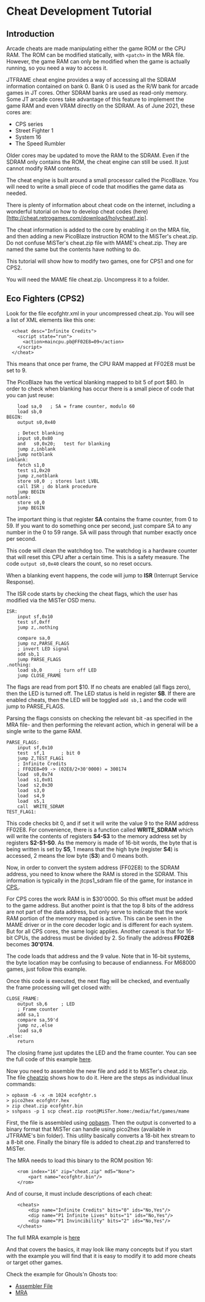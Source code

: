 # Cheat Development Tutorial

## Introduction

Arcade cheats are made manipulating either the game ROM or the CPU RAM. The
ROM can be modified statically, with `<patch>` in the MRA file. However, the
game RAM can only be modified when the game is actually running, so you need
a way to access it.

JTFRAME cheat engine provides a way of accessing all the SDRAM information
contained on bank 0. Bank 0 is used as the R/W bank for arcade games in JT
cores. Other SDRAM banks are used as read-only memory. Some JT arcade cores
take advantage of this feature to implement the game RAM and even VRAM directly
on the SDRAM. As of June 2021, these cores are:

* CPS series
* Street Fighter 1
* System 16
* The Speed Rumbler

Older cores may be updated to move the RAM to the SDRAM. Even if the SDRAM
only contains the ROM, the cheat engine can still be used. It just cannot
modify RAM contents.

The cheat engine is built around a small processor called the PicoBlaze. You
will need to write a small piece of code that modifies the game data as needed.

There is plenty of information about cheat code on the internet, including a
wonderful tutorial on how to develop cheat codes (here)[http://cheat.retrogames.com/download/holycheat!.zip].

The cheat information is added to the core by enabling it on the MRA file, and
then adding a new PicoBlaze instruction ROM to the MiSTer's cheat.zip. Do not
confuse MiSTer's cheat.zip file with MAME's cheat.zip. They are named the same
but the contents have nothing to do.

This tutorial will show how to modify two games, one for CPS1 and one for CPS2.

You will need the MAME file cheat.zip. Uncompress it to a folder.

## Eco Fighters (CPS2)

Look for the file ecofghtr.xml in your uncompressed cheat.zip. You will see a
list of XML elements like this one:

```
  <cheat desc="Infinite Credits">
    <script state="run">
      <action>maincpu.pb@FF02E8=09</action>
    </script>
  </cheat>
```

This means that once per frame, the CPU RAM mapped at FF02E8 must be set to 9.

The PicoBlaze has the vertical blanking mapped to bit 5 of port $80. In order to
check when blanking has occur there is a small piece of code that you can just
reuse:

```
    load sa,0   ; SA = frame counter, modulo 60
    load sb,0
BEGIN:
    output s0,0x40

    ; Detect blanking
    input s0,0x80
    and   s0,0x20;   test for blanking
    jump z,inblank
    jump notblank
inblank:
    fetch s1,0
    test s1,0x20
    jump z,notblank
    store s0,0  ; stores last LVBL
    call ISR ; do blank procedure
    jump BEGIN
notblank:
    store s0,0
    jump BEGIN
```

The important thing is that register **SA** contains the frame counter, from
0 to 59. If you want to do something once per second, just compare SA to any
number in the 0 to 59 range. SA will pass through that number exactly once per
second.

This code will clean the watchdog too. The watchdog is a hardware counter that
will reset this CPU after a certain time. This is a safety measure. The code
`output s0,0x40` clears the count, so no reset occurs.

When a blanking event happens, the code will jump to **ISR** (Interrupt Service
Response).

The ISR code  starts by checking the cheat flags, which the user has modified
via the MiSTer OSD menu.

```
ISR:
    input sf,0x10
    test sf,0xff
    jump z,.nothing

    compare sa,0
    jump nz,PARSE_FLAGS
    ; invert LED signal
    add sb,1
    jump PARSE_FLAGS
.nothing:
    load sb,0      ; turn off LED
    jump CLOSE_FRAME
```

The flags are read from port $10. If no cheats are enabled (all flags zero),
then the LED is turned off. The LED status is held in register **SB**. If
there are enabled cheats, then the LED will be toggled `add sb,1` and the
code will jump to PARSE_FLAGS.

Parsing the flags consists on checking the relevant bit -as specified in the
MRA file- and then performing the relevant action, which in general will be
a single write to the game RAM.

```
PARSE_FLAGS:
    input sf,0x10
    test  sf,1      ; bit 0
    jump Z,TEST_FLAG1
    ; Infinite Credits
    ; FF02E8=09 -> (02E8/2+30'0000) = 300174
    load  s0,0x74
    load  s1,0x01
    load  s2,0x30
    load  s3,0
    load  s4,9
    load  s5,1
    call  WRITE_SDRAM
TEST_FLAG1:
```

This code checks bit 0, and if set it will write the value 9 to the RAM
address FF02E8. For convenience, there is a function called **WRITE_SDRAM** which
will write the contents of registers **S4-S3** to the memory address set by
registers **S2-S1-S0**. As the memory is made of 16-bit words, the byte that is
being written is set by **S5**, 1 means that the high byte (register **S4**) is
accessed, 2 means the low byte (**S3**) and 0 means both.

Now, in order to convert the system address (FF02E8) to the SDRAM address, you
need to know where the RAM is stored in the SDRAM. This information is typically
in the jtcps1_sdram file of the game, for instance in [CPS.](https://github.com/jotego/jtcps1/blob/d05f18f8981c55ada00e1b3365848cf9ba4486bb/cores/cps1/hdl/jtcps1_sdram.v#L150).

For CPS cores the work RAM is in $30'0000. So this offset must be added to the
game address. But another point is that the top 8 bits of the address are not
part of the data address, but only serve to indicate that the work RAM portion
of the memory mapped is active. This can be seen in the MAME driver or in the
core decoder logic and is different for each system. But for all CPS cores, the
same logic applies. Another caveat is that for 16-bit CPUs, the address must be
divided by 2. So finally the address **FF02E8** becomes **30'0174**.

The code loads that address and the 9 value. Note that in 16-bit systems, the
byte location may be confusing to because of endianness. For M68000 games, just
follow this example.

Once this code is executed, the next flag will be checked, and eventually the
frame processing will get closed with:

```
CLOSE_FRAME:
    output sb,6     ; LED
    ; Frame counter
    add sa,1
    compare sa,59'd
    jump nz,.else
    load sa,0
.else:
    return
```

The closing frame just updates the LED and the frame counter. You can see the
full code of this example [here](cheat/ecofghtr.s).

Now you need to assemble the new file and add it to MiSTer's cheat.zip. The
file [cheatzip](cheat/cheatzip) shows how to do it. Here are the steps as
individual linux commands:

```
> opbasm -6 -x -m 1024 ecofghtr.s
> pico2hex ecofghtr.hex
> zip cheat.zip ecofghtr.bin
> sshpass -p 1 scp cheat.zip root@MiSTer.home:/media/fat/games/mame
```

First, the file is assembled using [opbasm](https://github.com/kevinpt/opbasm).
Then the output is converted to a binary format that MiSTer can handle using
pico2hex (available in JTFRAME's bin folder). This utility basically converts
a 18-bit hex stream to a 8-bit one. Finally the binary file is added to
cheat.zip and transferred to MiSTer.

The MRA needs to load this binary to the ROM position 16:

```
    <rom index="16" zip="cheat.zip" md5="None">
        <part name="ecofghtr.bin"/>
    </rom>
```

And of course, it must include descriptions of each cheat:

```
    <cheats>
        <dip name="Infinite Credits" bits="0" ids="No,Yes"/>
        <dip name="P1 Infinite Lives" bits="1" ids="No,Yes"/>
        <dip name="P1 Invincibility" bits="2" ids="No,Yes"/>
    </cheats>
```

The full MRA example is [here](https://github.com/jotego/jtcps1/blob/master/rom/mra/Eco%20Fighters%20(cheat).mra)

And that covers the basics, it may look like many concepts but if you start
with the example you will find that it is easy to modify it to add more cheats
or target other games.

Check the example for Ghouls'n Ghosts too:

* [Assembler File](cheat/ghouls.s)
* [MRA](https://github.com/jotego/jtcps1/blob/master/rom/mra/Ghouls'n%20Ghosts%20(cheat).mra)
